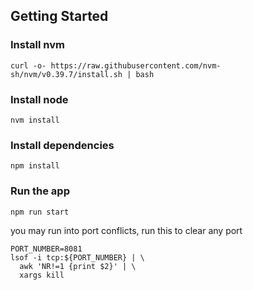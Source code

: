 ## Getting Started

### Install nvm

```
curl -o- https://raw.githubusercontent.com/nvm-sh/nvm/v0.39.7/install.sh | bash
```

### Install node

```
nvm install
```

### Install dependencies

```
npm install
```

### Run the app

```
npm run start
```

you may run into port conflicts, run this to clear any port

```
PORT_NUMBER=8081
lsof -i tcp:${PORT_NUMBER} | \
  awk 'NR!=1 {print $2}' | \
  xargs kill
```
